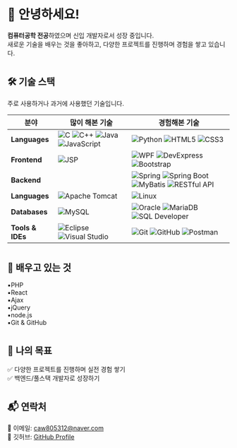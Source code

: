 # 👋 안녕하세요!

**컴퓨터공학 전공**하였으며 신입 개발자로서 성장 중입니다.<br>
새로운 기술을 배우는 것을 좋아하고, 다양한 프로젝트를 진행하며 경험을 쌓고 있습니다.<br>

#

##  🛠️ 기술 스택  
주로 사용하거나 과거에 사용했던 기술입니다.
 
| **분야**              | **많이 해본 기술** | **경험해본 기술** |
|----------------------|----------------|----------------|
| **Languages** | ![C](https://img.shields.io/badge/C-00599C?style=flat&logo=c&logoColor=white) ![C++](https://img.shields.io/badge/C++-00599C?style=flat&logo=cplusplus&logoColor=white) ![Java](https://img.shields.io/badge/Java-007396?style=flat&logo=java&logoColor=white) ![JavaScript](https://img.shields.io/badge/JavaScript-F7DF1E?style=flat&logo=javascript&logoColor=black) | ![Python](https://img.shields.io/badge/Python-3776AB?style=flat&logo=python&logoColor=white) ![HTML5](https://img.shields.io/badge/HTML5-E34F26?style=flat&logo=html5&logoColor=white) ![CSS3](https://img.shields.io/badge/CSS3-1572B6?style=flat&logo=css3&logoColor=white) |
| **Frontend**  | ![JSP](https://img.shields.io/badge/JSP-007396?style=flat&logo=java&logoColor=white) |![WPF](https://img.shields.io/badge/WPF-0078D7?style=flat&logo=windows&logoColor=white) ![DevExpress](https://img.shields.io/badge/DevExpress-FF6600?style=flat) ![Bootstrap](https://img.shields.io/badge/Bootstrap-7952B3?style=flat&logo=bootstrap&logoColor=white) |
| **Backend**     | | ![Spring](https://img.shields.io/badge/Spring-6DB33F?style=flat&logo=spring&logoColor=white) ![Spring Boot](https://img.shields.io/badge/Spring%20Boot-6DB33F?style=flat&logo=springboot&logoColor=white) ![MyBatis](https://img.shields.io/badge/MyBatis-000000?style=flat) ![RESTful API](https://img.shields.io/badge/RESTful%20API-6DB33F?style=flat) |
| **Languages** | ![Apache Tomcat](https://img.shields.io/badge/Apache%20Tomcat-F8DC75?style=flat&logo=apachetomcat&logoColor=black) | ![Linux](https://img.shields.io/badge/Linux-Ubuntu-E95420?style=flat&logo=ubuntu&logoColor=white) |
 | **Databases**        | ![MySQL](https://img.shields.io/badge/MySQL-4479A1?style=flat&logo=mysql&logoColor=white) | ![Oracle](https://img.shields.io/badge/Oracle-F80000?style=flat&logo=oracle&logoColor=white) ![MariaDB](https://img.shields.io/badge/MariaDB-003545?style=flat&logo=mariadb&logoColor=white) ![SQL Developer](https://img.shields.io/badge/SQL%20Developer-F80000?style=flat) |
| **Tools & IDEs** | ![Eclipse](https://img.shields.io/badge/Eclipse-2C2255?style=flat&logo=eclipseide&logoColor=white) ![Visual Studio](https://img.shields.io/badge/Visual%20Studio-5C2D91?style=flat&logo=visualstudio&logoColor=white) | ![Git](https://img.shields.io/badge/Git-F05032?style=flat&logo=git&logoColor=white) ![GitHub](https://img.shields.io/badge/GitHub-181717?style=flat&logo=github&logoColor=white) ![Postman](https://img.shields.io/badge/Postman-FF6C37?style=flat&logo=postman&logoColor=white) |

#

## 🌱 배우고 있는 것
▪️PHP<br>
▪️React<br>
▪️Ajax<br>
▪️jQuery<br>
▪️node.js<br>
▪️Git & GitHub<br>
#

## 📌 나의 목표  
✅ 다양한 프로젝트를 진행하며 실전 경험 쌓기<br>
✅ 백엔드/풀스택 개발자로 성장하기

#

## 📬 연락처  
📧 이메일: caw805312@naver.com  
📘 깃허브: [GitHub Profile](https://github.com/lsh2912)

#

<!--
#### Recent articles

| Title | Published On |
| ----- | ------------ |
| [Deferred teardown closure in Go testing](http://rednafi.com/go/deferred_teardown_closure/) | Fri, 28 Mar 2025 |
| [Three flavors of sorting Go slices](http://rednafi.com/go/sort_slice/) | Sat, 22 Mar 2025 |
| [Nil comparisons and Go interface](http://rednafi.com/go/nil_interface_comparison/) | Wed, 12 Mar 2025 |
| [Stacked middleware vs embedded delegation in Go](http://rednafi.com/go/middleware_vs_delegation/) | Thu, 06 Mar 2025 |
| [Why does Go's io.Reader have such a weird signature?](http://rednafi.com/go/io_reader_signature/) | Sat, 08 Feb 2025 |
</div>

**lsh2912/lsh2912** is a ✨ _special_ ✨ repository because its `README.md` (this file) appears on your GitHub profile.

Here are some ideas to get you started:

- 🔭 I’m currently working on ...
- 🌱 I’m currently learning ...
- 👯 I’m looking to collaborate on ...
- 🤔 I’m looking for help with ...
- 💬 Ask me about ...
- 📫 How to reach me: ...
- 😄 Pronouns: ...
- ⚡ Fun fact: ...
-->
